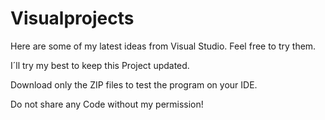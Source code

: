 # Visualprojects
Here are some of my latest ideas from Visual Studio. Feel free to try them.

I´ll try my best to keep this Project updated.

Download only the ZIP files to test the program on your IDE.

Do not share any Code without my permission!

